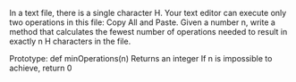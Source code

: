 In a text file, there is a single character H.
Your text editor can execute only two operations in this file: Copy All and Paste. 
Given a number n,
write a method that calculates the fewest number of operations needed to 
result in exactly n H characters in the file.

Prototype: def minOperations(n)
Returns an integer
If n is impossible to achieve, return 0
